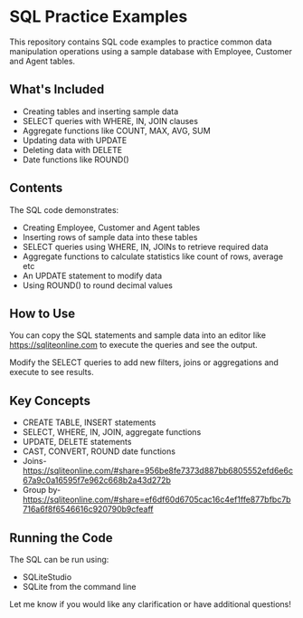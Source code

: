 

# SQL Practice Examples

This repository contains SQL code examples to practice common data manipulation operations using a sample database with Employee, Customer and Agent tables. 

## What's Included
- Creating tables and inserting sample data
- SELECT queries with WHERE, IN, JOIN clauses 
- Aggregate functions like COUNT, MAX, AVG, SUM
- Updating data with UPDATE
- Deleting data with DELETE
- Date functions like ROUND()

## Contents
The SQL code demonstrates:

- Creating Employee, Customer and Agent tables  
- Inserting rows of sample data into these tables
- SELECT queries using WHERE, IN, JOINs to retrieve required data
- Aggregate functions to calculate statistics like count of rows, average etc
- An UPDATE statement to modify data
- Using ROUND() to round decimal values 

## How to Use
You can copy the SQL statements and sample data into an editor like https://sqliteonline.com to execute the queries and see the output.

Modify the SELECT queries to add new filters, joins or aggregations and execute to see results.

## Key Concepts
- CREATE TABLE, INSERT statements
- SELECT, WHERE, IN, JOIN, aggregate functions 
- UPDATE, DELETE statements
- CAST, CONVERT, ROUND date functions
- Joins-https://sqliteonline.com/#share=956be8fe7373d887bb6805552efd6e6c67a9c0a16595f7e962c668b2a43d272b
- Group by- https://sqliteonline.com/#share=ef6df60d6705cac16c4ef1ffe877bfbc7b716a6f8f6546616c920790b9cfeaff

## Running the Code
The SQL can be run using:
- SQLiteStudio
- SQLite from the command line



Let me know if you would like any clarification or have additional questions!
